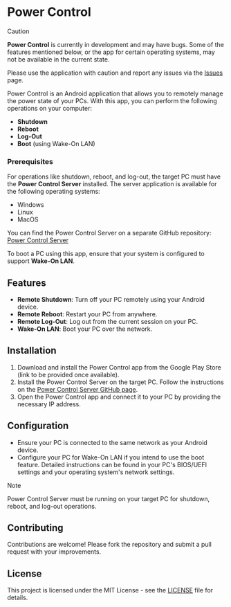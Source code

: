 # Power Control

> [!CAUTION]
> **Power Control** is currently in development and may have bugs. Some of the features mentioned
> below, or the app for certain operating systems, may not be available in the current state.
>
>Please use the application with caution and report any issues via
> the [Issues](https://github.com/OffRange/PowerControl/issues) page.

Power Control is an Android application that allows you to remotely manage the power state of your
PCs. With this app, you can perform the following operations on your computer:

- **Shutdown**
- **Reboot**
- **Log-Out**
- **Boot** (using Wake-On LAN)

### Prerequisites

For operations like shutdown, reboot, and log-out, the target PC must have the **Power Control
Server** installed. The server application is available for the following operating systems:

- Windows
- Linux
- MacOS

You can find the Power Control Server on a separate GitHub
repository: [Power Control Server](https://github.com/OffRange/PowerControlServer)

To boot a PC using this app, ensure that your system is configured to support **Wake-On LAN**.

## Features

- **Remote Shutdown**: Turn off your PC remotely using your Android device.
- **Remote Reboot**: Restart your PC from anywhere.
- **Remote Log-Out**: Log out from the current session on your PC.
- **Wake-On LAN**: Boot your PC over the network.

## Installation

1. Download and install the Power Control app from the Google Play Store (link to be provided once
   available).
2. Install the Power Control Server on the target PC. Follow the instructions on
   the [Power Control Server GitHub page](https://github.com/OffRange/PowerControlServer).
4. Open the Power Control app and connect it to your PC by providing the necessary IP address.

## Configuration

- Ensure your PC is connected to the same network as your Android device.
- Configure your PC for Wake-On LAN if you intend to use the boot feature. Detailed instructions can
  be found in your PC's BIOS/UEFI settings and your operating system's network settings.

> [!NOTE]
> Power Control Server must be running on your target PC for shutdown, reboot, and log-out
> operations.

## Contributing

Contributions are welcome! Please fork the repository and submit a pull request with your
improvements.

## License

This project is licensed under the MIT License - see the [LICENSE](LICENSE) file for details.
